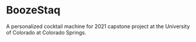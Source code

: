 # BoozeStaq
A personalized cocktail machine for 2021 capstone project at the University of Colorado at Colorado Springs.


